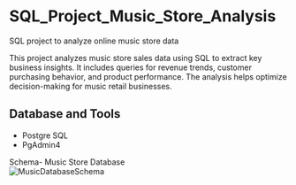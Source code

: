 # SQL_Project_Music_Store_Analysis
SQL project to analyze online music store data

This project analyzes music store sales data using SQL to extract key business insights. It includes queries for revenue trends, customer purchasing behavior, and product performance. The analysis helps optimize decision-making for music retail businesses.

## Database and Tools
* Postgre SQL
* PgAdmin4

Schema- Music Store Database  
![MusicDatabaseSchema](https://user-images.githubusercontent.com/112153548/213707717-bfc9f479-52d9-407b-99e1-e94db7ae10a3.png)
